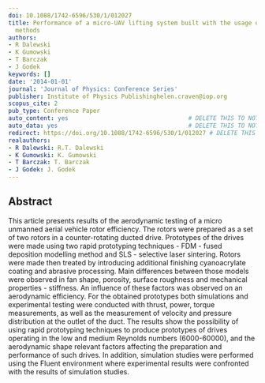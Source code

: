 ```yaml
---
doi: 10.1088/1742-6596/530/1/012027
title: Performance of a micro-UAV lifting system built with the usage of rapid prototyping
  methods
authors:
- R Dalewski
- K Gumowski
- T Barczak
- J Godek
keywords: []
date: '2014-01-01'
journal: 'Journal of Physics: Conference Series'
publisher: Institute of Physics Publishinghelen.craven@iop.org
scopus_cite: 2
pub_type: Conference Paper
auto_content: yes                                  # DELETE THIS TO NOT AUTO GENERATE CONTENT
auto_data: yes                                     # DELETE THIS TO NOT AUTO GENERATE METADATA
redirect: https://doi.org/10.1088/1742-6596/530/1/012027 # DELETE THIS TO NOT REDIRECT
realauthors:
- R Dalewski: R.T. Dalewski
- K Gumowski: K. Gumowski
- T Barczak: T. Barczak
- J Godek: J. Godek
---
```



## Abstract
This article presents results of the aerodynamic testing of a micro unmanned aerial vehicle rotor efficiency. The rotors were prepared as a set of two rotors in a counter-rotating ducted drive. Prototypes of the drives were made using two rapid prototyping techniques - FDM - fused deposition modelling method and SLS - selective laser sintering. Rotors were made then treated by introducing additional finishing cyanoacrylate coating and abrasive processing. Main differences between those models were observed in fan shape, porosity, surface roughness and mechanical properties - stiffness. An influence of these factors was observed on an aerodynamic efficiency. For the obtained prototypes both simulations and experimental testing were conducted with thrust, power, torque measurements, as well as the measurement of velocity and pressure distribution at the outlet of the duct. The results show the possibility of using rapid prototyping techniques to produce prototypes of drives operating in the low and medium Reynolds numbers (6000-60000), and the aerodynamic shape relevant factors affecting the preparation and performance of such drives. In addition, simulation studies were performed using the Fluent environment where experimental results were confronted with the results of simulation studies.
